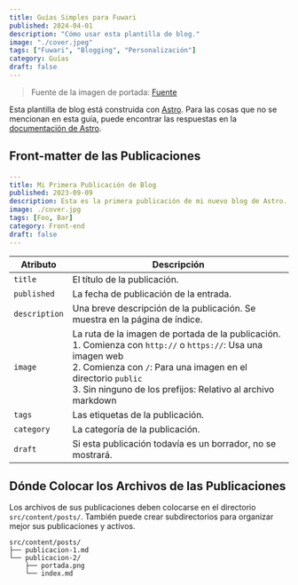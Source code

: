 ```yaml
---
title: Guías Simples para Fuwari
published: 2024-04-01
description: "Cómo usar esta plantilla de blog."
image: "./cover.jpeg"
tags: ["Fuwari", "Blogging", "Personalización"]
category: Guías
draft: false
---
```


> Fuente de la imagen de portada: [Fuente](https://image.civitai.com/xG1nkqKTMzGDvpLrqFT7WA/208fc754-890d-4adb-9753-2c963332675d/width=2048/01651-1456859105-(colour_1.5),girl,_Blue,yellow,green,cyan,purple,red,pink,_best,8k,UHD,masterpiece,male%20focus,%201boy,gloves,%20ponytail,%20long%20hair,.jpeg)

Esta plantilla de blog está construida con [Astro](https://astro.build/). Para las cosas que no se mencionan en esta guía, puede encontrar las respuestas en la [documentación de Astro](https://docs.astro.build/).

## Front-matter de las Publicaciones

```yaml
---
title: Mi Primera Publicación de Blog
published: 2023-09-09
description: Esta es la primera publicación de mi nuevo blog de Astro.
image: ./cover.jpg
tags: [Foo, Bar]
category: Front-end
draft: false
---
```

| Atributo      | Descripción                                                                                                                                                                                                |
|---------------|------------------------------------------------------------------------------------------------------------------------------------------------------------------------------------------------------------|
| `title`       | El título de la publicación.                                                                                                                                                                               |
| `published`   | La fecha de publicación de la entrada.                                                                                                                                                                     |
| `description` | Una breve descripción de la publicación. Se muestra en la página de índice.                                                                                                                                |
| `image`       | La ruta de la imagen de portada de la publicación.<br/>1. Comienza con `http://` o `https://`: Usa una imagen web<br/>2. Comienza con `/`: Para una imagen en el directorio `public`<br/>3. Sin ninguno de los prefijos: Relativo al archivo markdown |
| `tags`        | Las etiquetas de la publicación.                                                                                                                                                                            |
| `category`    | La categoría de la publicación.                                                                                                                                                                            |
| `draft`       | Si esta publicación todavía es un borrador, no se mostrará.                                                                                                                                                |

## Dónde Colocar los Archivos de las Publicaciones

Los archivos de sus publicaciones deben colocarse en el directorio `src/content/posts/`. También puede crear subdirectorios para organizar mejor sus publicaciones y activos.

```
src/content/posts/
├── publicacion-1.md
└── publicacion-2/
    ├── portada.png
    └── index.md
```
